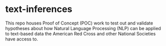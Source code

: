 # text-inferences
This repo houses Proof of Concept (POC) work to test out and validate hypotheses about how 
Natural Language Processing (NLP) can be applied to text-based data the American Red Cross
and other National Societies have access to.
